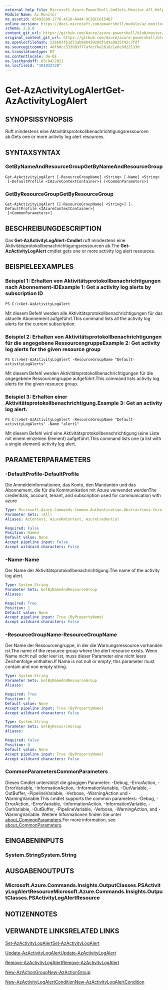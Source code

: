 ```yaml
---
external help file: Microsoft.Azure.PowerShell.Cmdlets.Monitor.dll-Help.xml
Module Name: Az.Monitor
ms.assetid: 85492E00-3776-4F20-A444-9C28CC6154B7
online version: https://docs.microsoft.com/powershell/module/az.monitor/get-azactivitylogalert
schema: 2.0.0
content_git_url: https://github.com/Azure/azure-powershell/blob/master/src/Monitor/Monitor/help/Get-AzActivityLogAlert.md
original_content_git_url: https://github.com/Azure/azure-powershell/blob/master/src/Monitor/Monitor/help/Get-AzActivityLogAlert.md
ms.openlocfilehash: 526b03fb1d73ab88b43929df143e9825f42c7fdf
ms.sourcegitcommit: 4dfb0cc533b83f77afdcfbe2618c1e6c8d221330
ms.translationtype: MT
ms.contentlocale: de-DE
ms.lasthandoff: 03/04/2021
ms.locfileid: "101932720"
---
```

# <span data-ttu-id="7a45a-101">Get-AzActivityLogAlert</span><span class="sxs-lookup"><span data-stu-id="7a45a-101">Get-AzActivityLogAlert</span></span>

## <span data-ttu-id="7a45a-102">SYNOPSIS</span><span class="sxs-lookup"><span data-stu-id="7a45a-102">SYNOPSIS</span></span>
<span data-ttu-id="7a45a-103">Ruft mindestens eine Aktivitätsprotokollbenachrichtigungsressourcen ab.</span><span class="sxs-lookup"><span data-stu-id="7a45a-103">Gets one or more activity log alert resources.</span></span>

## <span data-ttu-id="7a45a-104">SYNTAX</span><span class="sxs-lookup"><span data-stu-id="7a45a-104">SYNTAX</span></span>

### <span data-ttu-id="7a45a-105">GetByNameAndResourceGroup</span><span class="sxs-lookup"><span data-stu-id="7a45a-105">GetByNameAndResourceGroup</span></span>
```
Get-AzActivityLogAlert [-ResourceGroupName] <String> [-Name] <String>
 [-DefaultProfile <IAzureContextContainer>] [<CommonParameters>]
```

### <span data-ttu-id="7a45a-106">GetByResourceGroup</span><span class="sxs-lookup"><span data-stu-id="7a45a-106">GetByResourceGroup</span></span>
```
Get-AzActivityLogAlert [[-ResourceGroupName] <String>] [-DefaultProfile <IAzureContextContainer>]
 [<CommonParameters>]
```

## <span data-ttu-id="7a45a-107">BESCHREIBUNG</span><span class="sxs-lookup"><span data-stu-id="7a45a-107">DESCRIPTION</span></span>
<span data-ttu-id="7a45a-108">Das **Get-AzActivityLogAlert-Cmdlet** ruft mindestens eine Aktivitätsprotokollbenachrichtigungsressourcen ab.</span><span class="sxs-lookup"><span data-stu-id="7a45a-108">The **Get-AzActivityLogAlert** cmdlet gets one or more activity log alert resources.</span></span>

## <span data-ttu-id="7a45a-109">BEISPIELE</span><span class="sxs-lookup"><span data-stu-id="7a45a-109">EXAMPLES</span></span>

### <span data-ttu-id="7a45a-110">Beispiel 1: Erhalten von Aktivitätsprotokollbenachrichtigungen nach Abonnement-ID</span><span class="sxs-lookup"><span data-stu-id="7a45a-110">Example 1: Get a activity log alerts by subscription ID</span></span>
```
PS C:\>Get-AzActivityLogAlert
```

<span data-ttu-id="7a45a-111">Mit diesem Befehl werden alle Aktivitätsprotokollbenachrichtigungen für das aktuelle Abonnement aufgeführt.</span><span class="sxs-lookup"><span data-stu-id="7a45a-111">This command lists all the activity log alerts for the current subscription.</span></span>

### <span data-ttu-id="7a45a-112">Beispiel 2: Erhalten von Aktivitätsprotokollbenachrichtigungen für die angegebene Ressourcengruppe</span><span class="sxs-lookup"><span data-stu-id="7a45a-112">Example 2: Get activity log alerts for the given resource group</span></span>
```
PS C:\>Get-AzActivityLogAlert -ResourceGroupName "Default-activityLogAlerts"
```

<span data-ttu-id="7a45a-113">Mit diesem Befehl werden Aktivitätsprotokollbenachrichtigungen für die angegebene Ressourcengruppe aufgeführt.</span><span class="sxs-lookup"><span data-stu-id="7a45a-113">This command lists activity log alerts for the given resource group.</span></span>

### <span data-ttu-id="7a45a-114">Beispiel 3: Erhalten einer Aktivitätsprotokollbenachrichtigung.</span><span class="sxs-lookup"><span data-stu-id="7a45a-114">Example 3: Get an activity log alert.</span></span>
```
PS C:\>Get-AzActivityLogAlert -ResourceGroupName "Default-activityLogAlerts" -Name "alert1"
```

<span data-ttu-id="7a45a-115">Mit diesem Befehl wird eine Aktivitätsprotokollbenachrichtigung (eine Liste mit einem einzelnen Element) aufgeführt.</span><span class="sxs-lookup"><span data-stu-id="7a45a-115">This command lists one (a list with a single element) activity log alert.</span></span>

## <span data-ttu-id="7a45a-116">PARAMETER</span><span class="sxs-lookup"><span data-stu-id="7a45a-116">PARAMETERS</span></span>

### <span data-ttu-id="7a45a-117">-DefaultProfile</span><span class="sxs-lookup"><span data-stu-id="7a45a-117">-DefaultProfile</span></span>
<span data-ttu-id="7a45a-118">Die Anmeldeinformationen, das Konto, den Mandanten und das Abonnement, die für die Kommunikation mit Azure verwendet werden</span><span class="sxs-lookup"><span data-stu-id="7a45a-118">The credentials, account, tenant, and subscription used for communication with azure</span></span>

```yaml
Type: Microsoft.Azure.Commands.Common.Authentication.Abstractions.Core.IAzureContextContainer
Parameter Sets: (All)
Aliases: AzContext, AzureRmContext, AzureCredential

Required: False
Position: Named
Default value: None
Accept pipeline input: False
Accept wildcard characters: False
```

### <span data-ttu-id="7a45a-119">-Name</span><span class="sxs-lookup"><span data-stu-id="7a45a-119">-Name</span></span>
<span data-ttu-id="7a45a-120">Der Name der Aktivitätsprotokollbenachrichtigung.</span><span class="sxs-lookup"><span data-stu-id="7a45a-120">The name of the activity log alert.</span></span>

```yaml
Type: System.String
Parameter Sets: GetByNameAndResourceGroup
Aliases:

Required: True
Position: 1
Default value: None
Accept pipeline input: True (ByPropertyName)
Accept wildcard characters: False
```

### <span data-ttu-id="7a45a-121">-ResourceGroupName</span><span class="sxs-lookup"><span data-stu-id="7a45a-121">-ResourceGroupName</span></span>
<span data-ttu-id="7a45a-122">Der Name der Ressourcengruppe, in der die Warnungsressource vorhanden ist.</span><span class="sxs-lookup"><span data-stu-id="7a45a-122">The name of the resource group where the alert resource exists.</span></span>
<span data-ttu-id="7a45a-123">Wenn Name nicht null oder leer ist, muss dieser Parameter eine nicht leere Zeichenfolge enthalten.</span><span class="sxs-lookup"><span data-stu-id="7a45a-123">If Name is not null or empty, this parameter must contain and non empty string.</span></span>

```yaml
Type: System.String
Parameter Sets: GetByNameAndResourceGroup
Aliases:

Required: True
Position: 0
Default value: None
Accept pipeline input: True (ByPropertyName)
Accept wildcard characters: False
```

```yaml
Type: System.String
Parameter Sets: GetByResourceGroup
Aliases:

Required: False
Position: 0
Default value: None
Accept pipeline input: True (ByPropertyName)
Accept wildcard characters: False
```

### <span data-ttu-id="7a45a-124">CommonParameters</span><span class="sxs-lookup"><span data-stu-id="7a45a-124">CommonParameters</span></span>
<span data-ttu-id="7a45a-125">Dieses Cmdlet unterstützt die gängigen Parameter: -Debug, -ErrorAction, -ErrorVariable, -InformationAction, -InformationVariable, -OutVariable, -OutBuffer, -PipelineVariable, -Verbose, -WarningAction und -WarningVariable.</span><span class="sxs-lookup"><span data-stu-id="7a45a-125">This cmdlet supports the common parameters: -Debug, -ErrorAction, -ErrorVariable, -InformationAction, -InformationVariable, -OutVariable, -OutBuffer, -PipelineVariable, -Verbose, -WarningAction, and -WarningVariable.</span></span> <span data-ttu-id="7a45a-126">Weitere Informationen finden Sie unter [about_CommonParameters](http://go.microsoft.com/fwlink/?LinkID=113216).</span><span class="sxs-lookup"><span data-stu-id="7a45a-126">For more information, see [about_CommonParameters](http://go.microsoft.com/fwlink/?LinkID=113216).</span></span>

## <span data-ttu-id="7a45a-127">EINGABEN</span><span class="sxs-lookup"><span data-stu-id="7a45a-127">INPUTS</span></span>

### <span data-ttu-id="7a45a-128">System.String</span><span class="sxs-lookup"><span data-stu-id="7a45a-128">System.String</span></span>

## <span data-ttu-id="7a45a-129">AUSGABEN</span><span class="sxs-lookup"><span data-stu-id="7a45a-129">OUTPUTS</span></span>

### <span data-ttu-id="7a45a-130">Microsoft.Azure.Commands.Insights.OutputClasses.PSActivityLogAlertResource</span><span class="sxs-lookup"><span data-stu-id="7a45a-130">Microsoft.Azure.Commands.Insights.OutputClasses.PSActivityLogAlertResource</span></span>

## <span data-ttu-id="7a45a-131">NOTIZEN</span><span class="sxs-lookup"><span data-stu-id="7a45a-131">NOTES</span></span>

## <span data-ttu-id="7a45a-132">VERWANDTE LINKS</span><span class="sxs-lookup"><span data-stu-id="7a45a-132">RELATED LINKS</span></span>

[<span data-ttu-id="7a45a-133">Set-AzActivityLogAlert</span><span class="sxs-lookup"><span data-stu-id="7a45a-133">Set-AzActivityLogAlert</span></span>](./Set-AzActivityLogAlert.md)

[<span data-ttu-id="7a45a-134">Update-AzActivityLogAlert</span><span class="sxs-lookup"><span data-stu-id="7a45a-134">Update-AzActivityLogAlert</span></span>](./Update-AzActivityLogAlert.md)

[<span data-ttu-id="7a45a-135">Remove-AzActivityLogAlert</span><span class="sxs-lookup"><span data-stu-id="7a45a-135">Remove-AzActivityLogAlert</span></span>](./Remove-AzActivityLogAlert.md)

[<span data-ttu-id="7a45a-136">New-AzActionGroup</span><span class="sxs-lookup"><span data-stu-id="7a45a-136">New-AzActionGroup</span></span>](./New-AzActionGroup.md)

[<span data-ttu-id="7a45a-137">New-AzActivityLogAlertCondition</span><span class="sxs-lookup"><span data-stu-id="7a45a-137">New-AzActivityLogAlertCondition</span></span>](./New-AzActivityLogAlertCondition.md)
